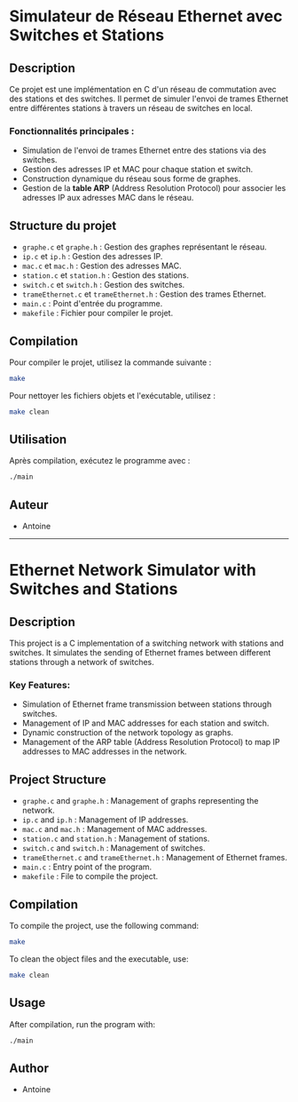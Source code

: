 # Simulateur de Réseau Ethernet avec Switches et Stations

## Description

Ce projet est une implémentation en C d'un réseau de commutation avec des stations et des switches. Il permet de simuler l'envoi de trames Ethernet entre différentes stations à travers un réseau de switches en local.

### Fonctionnalités principales :
- Simulation de l'envoi de trames Ethernet entre des stations via des switches.
- Gestion des adresses IP et MAC pour chaque station et switch.
- Construction dynamique du réseau sous forme de graphes.
- Gestion de la **table ARP** (Address Resolution Protocol) pour associer les adresses IP aux adresses MAC dans le réseau.

## Structure du projet

- `graphe.c` et `graphe.h` : Gestion des graphes représentant le réseau.
- `ip.c` et `ip.h` : Gestion des adresses IP.
- `mac.c` et `mac.h` : Gestion des adresses MAC.
- `station.c` et `station.h` : Gestion des stations.
- `switch.c` et `switch.h` : Gestion des switches.
- `trameEthernet.c` et `trameEthernet.h` : Gestion des trames Ethernet.
- `main.c` : Point d'entrée du programme.
- `makefile` : Fichier pour compiler le projet.

## Compilation

Pour compiler le projet, utilisez la commande suivante :
```sh
make
```

Pour nettoyer les fichiers objets et l'exécutable, utilisez :
```sh
make clean
```

## Utilisation

Après compilation, exécutez le programme avec :
```sh
./main
```

## Auteur

- Antoine

---

# Ethernet Network Simulator with Switches and Stations

## Description

This project is a C implementation of a switching network with stations and switches. It simulates the sending of Ethernet frames between different stations through a network of switches.

### Key Features:
- Simulation of Ethernet frame transmission between stations through switches.
- Management of IP and MAC addresses for each station and switch.
- Dynamic construction of the network topology as graphs.
- Management of the ARP table (Address Resolution Protocol) to map IP addresses to MAC addresses in the network.

## Project Structure

- `graphe.c` and `graphe.h` : Management of graphs representing the network.
- `ip.c` and `ip.h` : Management of IP addresses.
- `mac.c` and `mac.h` : Management of MAC addresses.
- `station.c` and `station.h` : Management of stations.
- `switch.c` and `switch.h` : Management of switches.
- `trameEthernet.c` and `trameEthernet.h` : Management of Ethernet frames.
- `main.c` : Entry point of the program.
- `makefile` : File to compile the project.

## Compilation

To compile the project, use the following command:
```sh
make
```

To clean the object files and the executable, use:
```sh
make clean
```

## Usage

After compilation, run the program with:
```sh
./main
```

## Author

- Antoine